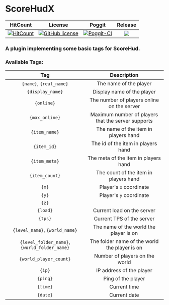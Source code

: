 # ScoreHudX

| HitCount | License | Poggit | Release |
|:--:|:--:|:--:|:--:|
|[![HitCount](http://hits.dwyl.io/Ifera/ScoreHudX.svg)](http://hits.dwyl.io/Ifera/ScoreHudX)|[![GitHub license](https://img.shields.io/github/license/Ifera/ScoreHudX.svg)](https://github.com/Ifera/ScoreHudX/blob/master/LICENSE)|[![Poggit-CI](https://poggit.pmmp.io/ci.shield/Ifera/ScoreHudX/ScoreHudX)](https://poggit.pmmp.io/ci/Ifera/ScoreHudX/ScoreHudX)|[![](https://poggit.pmmp.io/shield.state/ScoreHudX)](https://poggit.pmmp.io/p/ScoreHudX)|

### A plugin implementing some basic tags for ScoreHud.

### Available Tags:

| Tag | Description |
|:--:|:--:|
|`{name}`, `{real_name}`|The name of the player|
|`{display_name}`|Display name of the player|
|`{online}`|The number of players online on the server|
|`{max_online}`|Maximum number of players that the server supports|
|`{item_name}`|The name of the item in players hand|
|`{item_id}`|The id of the item in players hand|
|`{item_meta}`|The meta of the item in players hand|
|`{item_count}`|The count of the item in players hand|
|`{x}`|Player's `x` coordinate|
|`{y}`|Player's `y` coordinate|
|`{z}`||Player's `z` coordinate
|`{load}`|Current load on the server|
|`{tps}`|Current TPS of the server|
|`{level_name}`, `{world_name}`|The name of the world the player is on|
|`{level_folder_name}`, `{world_folder_name}`|The folder name of the world the player is on|
|`{world_player_count}`|Number of players on the world|
|`{ip}`|IP address of the player|
|`{ping}`|Ping of the player|
|`{time}`|Current time|
|`{date}`|Current date|